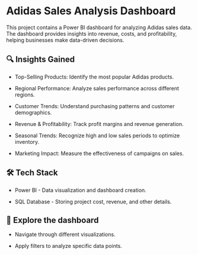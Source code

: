 # Adidas Sales Analysis Dashboard

This project contains a Power BI dashboard for analyzing Adidas sales data. The dashboard provides insights into revenue, costs, and profitability, helping businesses make data-driven decisions.


## 🔍 Insights Gained

- Top-Selling Products: Identify the most popular Adidas products.

- Regional Performance: Analyze sales performance across different regions.

- Customer Trends: Understand purchasing patterns and customer demographics.

- Revenue & Profitability: Track profit margins and revenue generation.

- Seasonal Trends: Recognize high and low sales periods to optimize inventory.

- Marketing Impact: Measure the effectiveness of campaigns on sales.

## 🛠️ Tech Stack

- Power BI - Data visualization and dashboard creation.

- SQL Database - Storing project cost, revenue, and other details.


## 🧭 Explore the dashboard

- Navigate through different visualizations.

- Apply filters to analyze specific data points.
